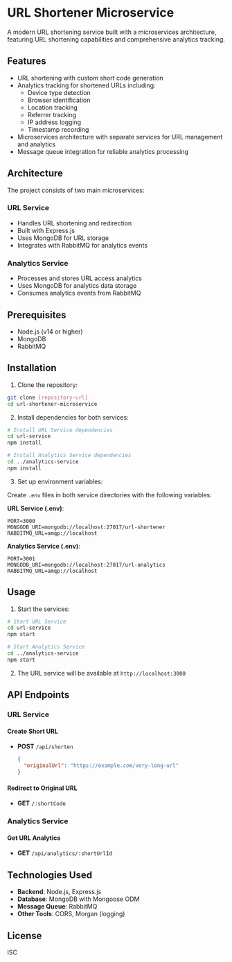 # URL Shortener Microservice

A modern URL shortening service built with a microservices architecture, featuring URL shortening capabilities and comprehensive analytics tracking.

## Features

- URL shortening with custom short code generation
- Analytics tracking for shortened URLs including:
  - Device type detection
  - Browser identification
  - Location tracking
  - Referrer tracking
  - IP address logging
  - Timestamp recording
- Microservices architecture with separate services for URL management and analytics
- Message queue integration for reliable analytics processing

## Architecture

The project consists of two main microservices:

### URL Service
- Handles URL shortening and redirection
- Built with Express.js
- Uses MongoDB for URL storage
- Integrates with RabbitMQ for analytics events

### Analytics Service
- Processes and stores URL access analytics
- Uses MongoDB for analytics data storage
- Consumes analytics events from RabbitMQ

## Prerequisites

- Node.js (v14 or higher)
- MongoDB
- RabbitMQ

## Installation

1. Clone the repository:
```bash
git clone [repository-url]
cd url-shortener-microservice
```

2. Install dependencies for both services:
```bash
# Install URL Service dependencies
cd url-service
npm install

# Install Analytics Service dependencies
cd ../analytics-service
npm install
```

3. Set up environment variables:

Create `.env` files in both service directories with the following variables:

**URL Service (.env)**:
```env
PORT=3000
MONGODB_URI=mongodb://localhost:27017/url-shortener
RABBITMQ_URL=amqp://localhost
```

**Analytics Service (.env)**:
```env
PORT=3001
MONGODB_URI=mongodb://localhost:27017/url-analytics
RABBITMQ_URL=amqp://localhost
```

## Usage

1. Start the services:

```bash
# Start URL Service
cd url-service
npm start

# Start Analytics Service
cd ../analytics-service
npm start
```

2. The URL service will be available at `http://localhost:3000`

## API Endpoints

### URL Service

#### Create Short URL
- **POST** `/api/shorten`
  ```json
  {
    "originalUrl": "https://example.com/very-long-url"
  }
  ```

#### Redirect to Original URL
- **GET** `/:shortCode`

### Analytics Service

#### Get URL Analytics
- **GET** `/api/analytics/:shortUrlId`

## Technologies Used

- **Backend**: Node.js, Express.js
- **Database**: MongoDB with Mongoose ODM
- **Message Queue**: RabbitMQ
- **Other Tools**: CORS, Morgan (logging)

## License

ISC